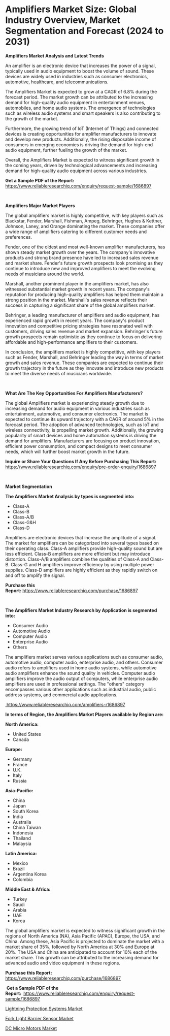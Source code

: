 <p><h1>Amplifiers Market Size: Global Industry Overview, Market Segmentation and Forecast (2024 to 2031)</h1></p><p><strong>Amplifiers Market Analysis and Latest Trends</strong></p>
<p><p>An amplifier is an electronic device that increases the power of a signal, typically used in audio equipment to boost the volume of sound. These devices are widely used in industries such as consumer electronics, automotive, healthcare, and telecommunications.</p><p>The Amplifiers Market is expected to grow at a CAGR of 6.8% during the forecast period. The market growth can be attributed to the increasing demand for high-quality audio equipment in entertainment venues, automobiles, and home audio systems. The emergence of technologies such as wireless audio systems and smart speakers is also contributing to the growth of the market.</p><p>Furthermore, the growing trend of IoT (Internet of Things) and connected devices is creating opportunities for amplifier manufacturers to innovate and develop new products. Additionally, the rising disposable income of consumers in emerging economies is driving the demand for high-end audio equipment, further fueling the growth of the market.</p><p>Overall, the Amplifiers Market is expected to witness significant growth in the coming years, driven by technological advancements and increasing demand for high-quality audio equipment across various industries.</p></p>
<p><strong>Get a Sample PDF of the Report:&nbsp;</strong> <a href="https://www.reliableresearchiq.com/enquiry/request-sample/1686897">https://www.reliableresearchiq.com/enquiry/request-sample/1686897</a></p>
<p>&nbsp;</p>
<p><strong>Amplifiers Major Market Players</strong></p>
<p><p>The global amplifiers market is highly competitive, with key players such as Blackstar, Fender, Marshall, Fishman, Ampeg, Behringer, Hughes & Kettner, Johnson, Laney, and Orange dominating the market. These companies offer a wide range of amplifiers catering to different customer needs and preferences.</p><p>Fender, one of the oldest and most well-known amplifier manufacturers, has shown steady market growth over the years. The company's innovative products and strong brand presence have led to increased sales revenue and market share. Fender's future growth prospects look promising as they continue to introduce new and improved amplifiers to meet the evolving needs of musicians around the world.</p><p>Marshall, another prominent player in the amplifiers market, has also witnessed substantial market growth in recent years. The company's reputation for producing high-quality amplifiers has helped them maintain a strong position in the market. Marshall's sales revenue reflects their success in capturing a significant share of the global amplifiers market.</p><p>Behringer, a leading manufacturer of amplifiers and audio equipment, has experienced rapid growth in recent years. The company's product innovation and competitive pricing strategies have resonated well with customers, driving sales revenue and market expansion. Behringer's future growth prospects remain optimistic as they continue to focus on delivering affordable and high-performance amplifiers to their customers.</p><p>In conclusion, the amplifiers market is highly competitive, with key players such as Fender, Marshall, and Behringer leading the way in terms of market growth and sales revenue. These companies are expected to continue their growth trajectory in the future as they innovate and introduce new products to meet the diverse needs of musicians worldwide.</p></p>
<p>&nbsp;</p>
<p><strong>What Are The Key Opportunities For Amplifiers Manufacturers?</strong></p>
<p><p>The global Amplifiers market is experiencing steady growth due to increasing demand for audio equipment in various industries such as entertainment, automotive, and consumer electronics. The market is expected to continue its upward trajectory with a CAGR of around 5% in the forecast period. The adoption of advanced technologies, such as IoT and wireless connectivity, is propelling market growth. Additionally, the growing popularity of smart devices and home automation systems is driving the demand for amplifiers. Manufacturers are focusing on product innovation, efficient power consumption, and compact designs to meet consumer needs, which will further boost market growth in the future.</p></p>
<p><strong>Inquire or Share Your Questions If Any Before Purchasing This Report:</strong> <a href="https://www.reliableresearchiq.com/enquiry/pre-order-enquiry/1686897">https://www.reliableresearchiq.com/enquiry/pre-order-enquiry/1686897</a></p>
<p>&nbsp;</p>
<p><strong>Market Segmentation</strong></p>
<p><strong>The Amplifiers Market Analysis by types is segmented into:</strong></p>
<p><ul><li>Class-A</li><li>Class-B</li><li>Class-A/B</li><li>Class-G&H</li><li>Class-D</li></ul></p>
<p><p>Amplifiers are electronic devices that increase the amplitude of a signal. The market for amplifiers can be categorized into several types based on their operating class. Class-A amplifiers provide high-quality sound but are less efficient. Class-B amplifiers are more efficient but may introduce distortion. Class-A/B amplifiers combine the qualities of Class-A and Class-B. Class-G and H amplifiers improve efficiency by using multiple power supplies. Class-D amplifiers are highly efficient as they rapidly switch on and off to amplify the signal.</p></p>
<p><strong>Purchase this Report:&nbsp;</strong><a href="https://www.reliableresearchiq.com/purchase/1686897">https://www.reliableresearchiq.com/purchase/1686897</a></p>
<p>&nbsp;</p>
<p><strong>The Amplifiers Market Industry Research by Application is segmented into:</strong></p>
<p><ul><li>Consumer Audio</li><li>Automotive Audio</li><li>Computer Audio</li><li>Enterprise Audio</li><li>Others</li></ul></p>
<p><p>The amplifiers market serves various applications such as consumer audio, automotive audio, computer audio, enterprise audio, and others. Consumer audio refers to amplifiers used in home audio systems, while automotive audio amplifiers enhance the sound quality in vehicles. Computer audio amplifiers improve the audio output of computers, while enterprise audio amplifiers are used in professional settings. The "others" category encompasses various other applications such as industrial audio, public address systems, and commercial audio applications.</p></p>
<p><a href="https://www.reliableresearchiq.com/amplifiers-r1686897">&nbsp;https://www.reliableresearchiq.com/amplifiers-r1686897</a></p>
<p><strong>In terms of Region, the Amplifiers Market Players available by Region are:</strong></p>
<p>
    <p> <strong> North America: </strong>
        <ul>
            <li>United States</li>
            <li>Canada</li>
        </ul>
        </p> 
    <p> <strong> Europe: </strong>
        <ul>
            <li>Germany</li>
            <li>France</li>
            <li>U.K.</li>
            <li>Italy</li>
            <li>Russia</li>
        </ul>
        </p> 
    <p> <strong> Asia-Pacific: </strong>
        <ul>
            <li>China</li>
            <li>Japan</li>
            <li>South Korea</li>
            <li>India</li>
            <li>Australia</li>
            <li>China Taiwan</li>
            <li>Indonesia</li>
            <li>Thailand</li>
            <li>Malaysia</li>
        </ul>
        </p> 
    <p> <strong> Latin America: </strong>
        <ul>
            <li>Mexico</li>
            <li>Brazil</li>
            <li>Argentina Korea</li>
            <li>Colombia</li>
        </ul>
        </p> 
    <p> <strong> Middle East & Africa: </strong>
        <ul>
            <li>Turkey</li>
            <li>Saudi</li>
            <li>Arabia</li>
            <li>UAE</li>
            <li>Korea</li>
        </ul>
    </p>
    </p>
<p><p>The global amplifiers market is expected to witness significant growth in the regions of North America (NA), Asia Pacific (APAC), Europe, the USA, and China. Among these, Asia Pacific is projected to dominate the market with a market share of 35%, followed by North America at 30% and Europe at 20%. The USA and China are anticipated to account for 10% each of the market share. This growth can be attributed to the increasing demand for advanced audio and video equipment in these regions.</p></p>
<p><strong>Purchase this Report: </strong><a href="https://www.reliableresearchiq.com/purchase/1686897">https://www.reliableresearchiq.com/purchase/1686897</a></p>
<p>&nbsp;<strong>Get a Sample PDF of the Report:&nbsp;&nbsp;</strong><a href="https://www.reliableresearchiq.com/enquiry/request-sample/1686897">https://www.reliableresearchiq.com/enquiry/request-sample/1686897</a></p>
<p><strong></strong></p>
<p><p><a href="https://github.com/arabintang013/Market-Research-Report-List-1/blob/main/lightning-protection-systems-market.md">Lightning Protection Systems Market</a></p><p><a href="https://github.com/kishanagarner91/Market-Research-Report-List-1/blob/main/fork-light-barrier-sensor-market.md">Fork Light Barrier Sensor Market</a></p><p><a href="https://github.com/FredaSauer/Market-Research-Report-List-1/blob/main/dc-micro-motors-market.md">DC Micro Motors Market</a></p></p>